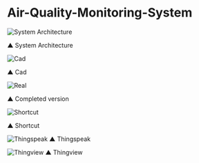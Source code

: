 # Air-Quality-Monitoring-System

![System Architecture](https://github.com/SinSangHyun/Air-Quality-Monitoring-System/blob/main/System%20Architecture.png)

▲ System Architecture


![Cad](https://github.com/SinSangHyun/Air-Quality-Monitoring-System/blob/main/Pictures/Cad_image.png)

▲ Cad


![Real](https://github.com/SinSangHyun/Air-Quality-Monitoring-System/blob/main/Pictures/Real_image.jpg)

▲ Completed version


![Shortcut](https://github.com/SinSangHyun/Air-Quality-Monitoring-System/blob/main/Pictures/Shortcut.jpg)

▲ Shortcut


![Thingspeak](https://github.com/SinSangHyun/Air-Quality-Monitoring-System/blob/main/Pictures/Thingspeak_Field_Setting.png)
▲ Thingspeak


![Thingview](https://github.com/SinSangHyun/Air-Quality-Monitoring-System/blob/main/Pictures/Thingview.jpg)
▲ Thingview

